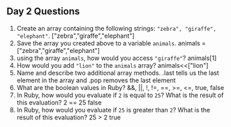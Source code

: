 ## Day 2 Questions

1. Create an array containing the following strings: `"zebra", "giraffe", "elephant"`.
["zebra","giraffe","elephant"]
1. Save the array you created above to a variable `animals`.
animals = ["zebra","giraffe","elephant"]
1. using the array `animals`, how would you access `"giraffe"`?
animals[1]
1. How would you add `"lion"` to the `animals` array?
animals<<["lion"]
1. Name and describe two additional array methods.
.last tells us the last element in the array and .pop removes the last element
1. What are the boolean values in Ruby?
&&, ||, !, !=, ==, >=, <=, true, false
1. In Ruby, how would you evaluate if `2` is equal to `25`? What is the result of this evaluation?
2 == 25
false
1. In Ruby, how would you evaluate if `25` is greater than `2`? What is the result of this evaluation?
25 > 2
true

